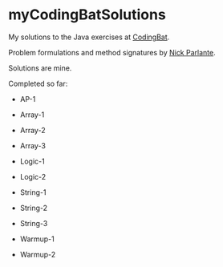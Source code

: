 # myCodingBatSolutions

My solutions to the Java exercises at [CodingBat](https://codingbat.com/java).

Problem formulations and method signatures by [Nick Parlante](https://cs.stanford.edu/people/nick/).

Solutions are mine.

Completed so far:

- AP-1

- Array-1

- Array-2

- Array-3

- Logic-1

- Logic-2

- String-1

- String-2

- String-3

- Warmup-1

- Warmup-2
